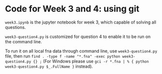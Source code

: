 # Code for Week 3 and 4: using git

`week3.ipynb` is the jupyter notebook for week 3, which capable of solving all questions.

`week3-question4.py` is customized for question 4 to enable it to be run on the command line.

To run it on all local fna data through command line, use `week3-question4.py` file, then run `find . -type f -name "*.fna" -exec python week3-question4.py {} ;` (For Windows please use `gci -r *.fna | % { python week3-question4.py $_.FullName }` instead).

